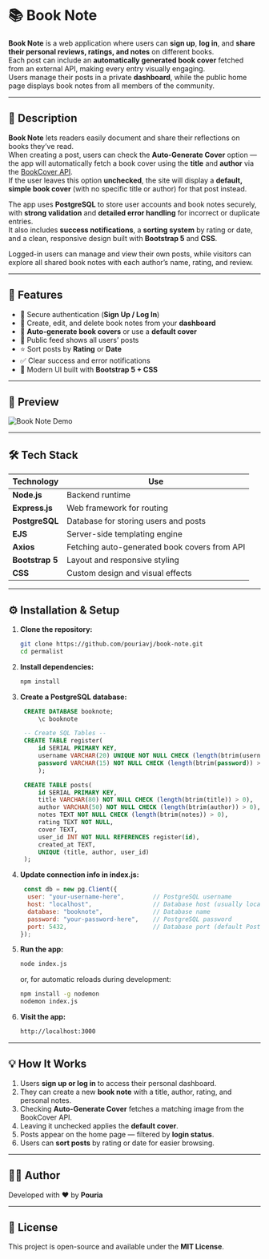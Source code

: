 # 📚 Book Note

**Book Note** is a web application where users can **sign up**, **log in**, and **share their personal reviews, ratings, and notes** on different books.  
Each post can include an **automatically generated book cover** fetched from an external API, making every entry visually engaging.  
Users manage their posts in a private **dashboard**, while the public home page displays book notes from all members of the community.

---

## 🧠 Description

**Book Note** lets readers easily document and share their reflections on books they’ve read.  
When creating a post, users can check the **Auto-Generate Cover** option — the app will automatically fetch a book cover using the **title** and **author** via the [BookCover API](https://bookcover.longitood.com/bookcover).  
If the user leaves this option **unchecked**, the site will display a **default, simple book cover** (with no specific title or author) for that post instead.

The app uses **PostgreSQL** to store user accounts and book notes securely, with **strong validation** and **detailed error handling** for incorrect or duplicate entries.  
It also includes **success notifications**, a **sorting system** by rating or date, and a clean, responsive design built with **Bootstrap 5** and **CSS**.  

Logged-in users can manage and view their own posts, while visitors can explore all shared book notes with each author’s name, rating, and review.

---

## 🚀 Features

- 🔐 Secure authentication (**Sign Up / Log In**)  
- 🧾 Create, edit, and delete book notes from your **dashboard**  
- 🌆 **Auto-generate book covers** or use a **default cover**  
- 💬 Public feed shows all users’ posts  
- ⭐ Sort posts by **Rating** or **Date**  
- ✅ Clear success and error notifications  
- 🎨 Modern UI built with **Bootstrap 5 + CSS**  


---

## 📸 Preview

![Book Note Demo](./bookNote.gif)

---

## 🛠️ Tech Stack

| Technology     | Use |
|----------------|-----|
| **Node.js**        | Backend runtime |
| **Express.js**     | Web framework for routing |
| **PostgreSQL**     | Database for storing users and posts |
| **EJS**            | Server-side templating engine |
| **Axios**          | Fetching auto-generated book covers from API |
| **Bootstrap 5**    | Layout and responsive styling |
| **CSS**            | Custom design and visual effects |

---

## ⚙️ Installation & Setup

1. **Clone the repository:**
   ```bash
   git clone https://github.com/pouriavj/book-note.git
   cd permalist
   ```
2. **Install dependencies:**
   ```bash
   npm install

   ```
3. **Create a PostgreSQL database:**
   ```sql
   	CREATE DATABASE booknote;
      	\c booknote
   
   	-- Create SQL Tables --
   	CREATE TABLE register(
		id SERIAL PRIMARY KEY,
		username VARCHAR(20) UNIQUE NOT NULL CHECK (length(btrim(username)) > 0),
		password VARCHAR(15) NOT NULL CHECK (length(btrim(password)) > 0)
		);
   
   	CREATE TABLE posts(
		id SERIAL PRIMARY KEY,
		title VARCHAR(80) NOT NULL CHECK (length(btrim(title)) > 0),
		author VARCHAR(50) NOT NULL CHECK (length(btrim(author)) > 0),
		notes TEXT NOT NULL CHECK (length(btrim(notes)) > 0),
		rating TEXT NOT NULL,
		cover TEXT,
		user_id INT NOT NULL REFERENCES register(id),
		created_at TEXT,
		UNIQUE (title, author, user_id)
   	);
   	```
4. **Update connection info in index.js:**
   ```js
    const db = new pg.Client({
     user: "your-username-here",        // PostgreSQL username
     host: "localhost",                 // Database host (usually localhost)
     database: "booknote",             	// Database name
     password: "your-password-here",    // PostgreSQL password
     port: 5432,                        // Database port (default PostgreSQL port)
   });

   ```
5. **Run the app:**
   ```bash
   node index.js

   ```
   or, for automatic reloads during development:
   ```bash
   npm install -g nodemon
   nodemon index.js
   ```
6. **Visit the app:**
   ```bash
   http://localhost:3000

   ```

---

## 💡 How It Works

1. Users **sign up or log in** to access their personal dashboard.  
2. They can create a new **book note** with a title, author, rating, and personal notes.  
3. Checking **Auto-Generate Cover** fetches a matching image from the BookCover API.  
4. Leaving it unchecked applies the **default cover**.  
5. Posts appear on the home page — filtered by **login status**.  
6. Users can **sort posts** by rating or date for easier browsing.

---



## 🧑‍💻 Author

Developed with ❤️ by **Pouria**

---

## 🪪 License

This project is open-source and available under the **MIT License**.
